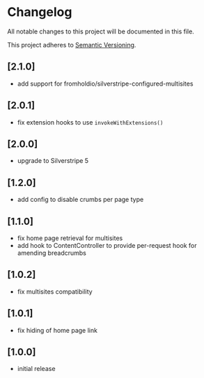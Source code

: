 # Changelog

All notable changes to this project will be documented in this file.

This project adheres to [Semantic Versioning](http://semver.org/).

## [2.1.0]

* add support for fromholdio/silverstripe-configured-multisites

## [2.0.1]

* fix extension hooks to use `invokeWithExtensions()`

## [2.0.0]

* upgrade to Silverstripe 5

## [1.2.0]

* add config to disable crumbs per page type

## [1.1.0]

* fix home page retrieval for multisites
* add hook to ContentController to provide per-request hook for amending breadcrumbs

## [1.0.2]

* fix multisites compatibility

## [1.0.1]

* fix hiding of home page link

## [1.0.0]

* initial release
